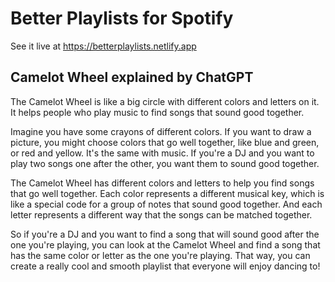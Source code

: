# Better Playlists for Spotify

See it live at https://betterplaylists.netlify.app

## Camelot Wheel explained by ChatGPT

The Camelot Wheel is like a big circle with different colors and letters on it. It helps people who play music to find songs that sound good together.

Imagine you have some crayons of different colors. If you want to draw a picture, you might choose colors that go well together, like blue and green, or red and yellow. It's the same with music. If you're a DJ and you want to play two songs one after the other, you want them to sound good together.

The Camelot Wheel has different colors and letters to help you find songs that go well together. Each color represents a different musical key, which is like a special code for a group of notes that sound good together. And each letter represents a different way that the songs can be matched together.

So if you're a DJ and you want to find a song that will sound good after the one you're playing, you can look at the Camelot Wheel and find a song that has the same color or letter as the one you're playing. That way, you can create a really cool and smooth playlist that everyone will enjoy dancing to!
